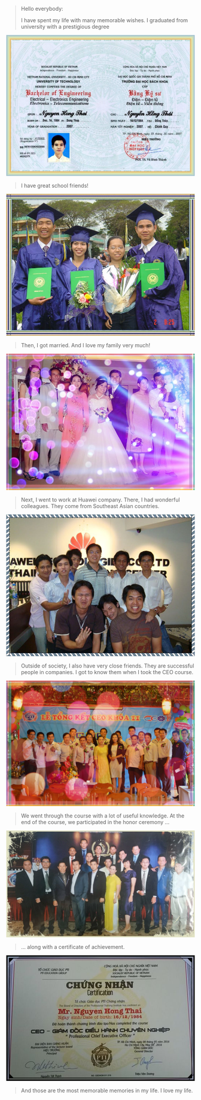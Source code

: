 > Hello everybody:
> 
> I have spent my life with many memorable wishes. I graduated from university with a prestigious degree

![University-Degree](Nguyen-Hong-Thai-Degree.jpeg)
> I have great school friends!

![University-Friends](Friends-Nguyen-Hong-Thai-University_Graduation.jpeg)
> Then, I got married. And I love my family very much!

![My-Family](Wedding-Nguyen-Hong-Thai.jpeg)
> Next, I went to work at Huawei company. There, I had wonderful colleagues. They come from Southeast Asian countries.

![Huawei-colleagues](Friends-and-Nguyen-Hong-Thai-in-Huawei-Thailand.jpeg)
> Outside of society, I also have very close friends. They are successful people in companies. I got to know them when I took the CEO course.

![Friends-from-CEO11-Class](Nguyen-Hong-Thai-CEO11-Class.jpeg)
> We went through the course with a lot of useful knowledge. At the end of the course, we participated in the honor ceremony ...

![Ceremony-of-Honor-CEO11-Class](Ceremony-of-Honor-CEO11-Class.jpeg)
> ... along with a certificate of achievement.


![Nguyen-Hong-Thai-CEO11-Certificate](Nguyen-Hong-Thai-CEO11-Certificate.jpeg)
> And those are the most memorable memories in my life. I love my life.
